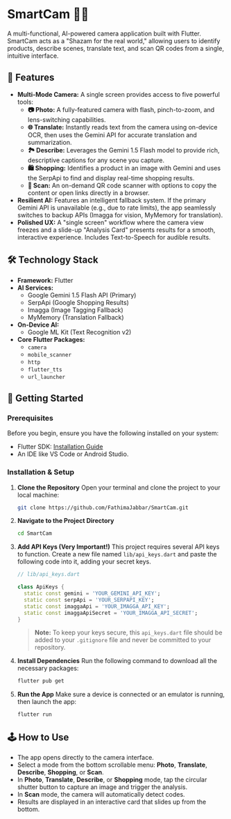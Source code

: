 # SmartCam 📸✨

A multi-functional, AI-powered camera application built with Flutter. SmartCam acts as a "Shazam for the real world," allowing users to identify products, describe scenes, translate text, and scan QR codes from a single, intuitive interface.

## 🌟 Features

* **Multi-Mode Camera:** A single screen provides access to five powerful tools:
    * **📷 Photo:** A fully-featured camera with flash, pinch-to-zoom, and lens-switching capabilities.
    * **🌐 Translate:** Instantly reads text from the camera using on-device OCR, then uses the Gemini API for accurate translation and summarization.
    * **🏞️ Describe:** Leverages the Gemini 1.5 Flash model to provide rich, descriptive captions for any scene you capture.
    * **🛍️ Shopping:** Identifies a product in an image with Gemini and uses the SerpApi to find and display real-time shopping results.
    * **🔗 Scan:** An on-demand QR code scanner with options to copy the content or open links directly in a browser.
* **Resilient AI:** Features an intelligent fallback system. If the primary Gemini API is unavailable (e.g., due to rate limits), the app seamlessly switches to backup APIs (Imagga for vision, MyMemory for translation).
* **Polished UX:** A "single screen" workflow where the camera view freezes and a slide-up "Analysis Card" presents results for a smooth, interactive experience. Includes Text-to-Speech for audible results.

## 🛠️ Technology Stack

* **Framework:** Flutter
* **AI Services:**
    * Google Gemini 1.5 Flash API (Primary)
    * SerpApi (Google Shopping Results)
    * Imagga (Image Tagging Fallback)
    * MyMemory (Translation Fallback)
* **On-Device AI:**
    * Google ML Kit (Text Recognition v2)
* **Core Flutter Packages:**
    * `camera`
    * `mobile_scanner`
    * `http`
    * `flutter_tts`
    * `url_launcher`

## 🚀 Getting Started

### Prerequisites

Before you begin, ensure you have the following installed on your system:
* Flutter SDK: [Installation Guide](https://flutter.dev/docs/get-started/install)
* An IDE like VS Code or Android Studio.

### Installation & Setup

1.  **Clone the Repository**
    Open your terminal and clone the project to your local machine:
    ```bash
    git clone https://github.com/FathimaJabbar/SmartCam.git
    ```

2.  **Navigate to the Project Directory**
    ```bash
    cd SmartCam
    ```

3.  **Add API Keys (Very Important!)**
    This project requires several API keys to function. Create a new file named `lib/api_keys.dart` and paste the following code into it, adding your secret keys.

    ```dart
    // lib/api_keys.dart

    class ApiKeys {
      static const gemini = 'YOUR_GEMINI_API_KEY';
      static const serpApi = 'YOUR_SERPAPI_KEY';
      static const imaggaApi = 'YOUR_IMAGGA_API_KEY';
      static const imaggaApiSecret = 'YOUR_IMAGGA_API_SECRET';
    }
    ```
    > **Note:** To keep your keys secure, this `api_keys.dart` file should be added to your `.gitignore` file and never be committed to your repository.

4.  **Install Dependencies**
    Run the following command to download all the necessary packages:
    ```bash
    flutter pub get
    ```

5.  **Run the App**
    Make sure a device is connected or an emulator is running, then launch the app:
    ```bash
    flutter run
    ```

## 🕹️ How to Use

* The app opens directly to the camera interface.
* Select a mode from the bottom scrollable menu: **Photo**, **Translate**, **Describe**, **Shopping**, or **Scan**.
* In **Photo**, **Translate**, **Describe**, or **Shopping** mode, tap the circular shutter button to capture an image and trigger the analysis.
* In **Scan** mode, the camera will automatically detect codes.
* Results are displayed in an interactive card that slides up from the bottom.